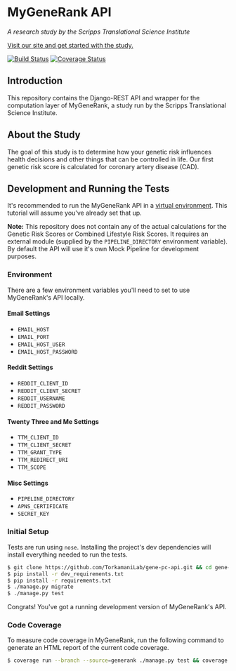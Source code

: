 # MyGeneRank API

*A research study by the Scripps Translational Science Institute*

[Visit our site and get started with the study.](https://mygenerank.scripps.edu)

[![Build Status](https://travis-ci.org/TorkamaniLab/mygenerank-api.svg?branch=master)](https://travis-ci.org/TorkamaniLab/mygenerank-api)
[![Coverage Status](https://coveralls.io/repos/github/TorkamaniLab/mygenerank-api/badge.svg?branch=master)](https://coveralls.io/github/TorkamaniLab/mygenerank-api?branch=master)

## Introduction

This repository contains the Django-REST API and wrapper for the computation layer of MyGeneRank, a study run by the Scripps Translational Science Institute.


## About the Study

The goal of this study is to determine how your genetic risk influences health decisions and other things that can be controlled in life. Our first genetic risk score is calculated for coronary artery disease (CAD).


## Development and Running the Tests

It's recommended to run the MyGeneRank API in a [virtual environment][venv]. This tutorial will assume you've already set that up.

[venv]: http://virtualenvwrapper.readthedocs.io/en/latest/

**Note:** This repository does not contain any of the actual calculations for the Genetic Risk Scores or Combined Lifestyle Risk Scores. It requires an external module (supplied by the `PIPELINE_DIRECTORY` environment variable). By default the API will use it's own Mock Pipeline for development purposes.


### Environment

There are a few environment variables you'll need to set to use MyGeneRank's API locally.


#### Email Settings

- `EMAIL_HOST`
- `EMAIL_PORT`
- `EMAIL_HOST_USER`
- `EMAIL_HOST_PASSWORD`


#### Reddit Settings

- `REDDIT_CLIENT_ID`
- `REDDIT_CLIENT_SECRET`
- `REDDIT_USERNAME`
- `REDDIT_PASSWORD`


#### Twenty Three and Me Settings

- `TTM_CLIENT_ID`
- `TTM_CLIENT_SECRET`
- `TTM_GRANT_TYPE`
- `TTM_REDIRECT_URI`
- `TTM_SCOPE`


#### Misc Settings

- `PIPELINE_DIRECTORY`
- `APNS_CERTIFICATE`
- `SECRET_KEY`


### Initial Setup

Tests are run using `nose`. Installing the project's dev dependencies will install everything needed to run the tests.

```bash
$ git clone https://github.com/TorkamaniLab/gene-pc-api.git && cd gene-pc-api
$ pip install -r dev_requirements.txt
$ pip install -r requirements.txt
$ ./manage.py migrate
$ ./manage.py test
```

Congrats! You've got a running development version of MyGeneRank's API.


### Code Coverage

To measure code coverage in MyGeneRank, run the following command to generate an HTML report of the current code coverage.

```bash
$ coverage run --branch --source=generank ./manage.py test && coverage html
```
